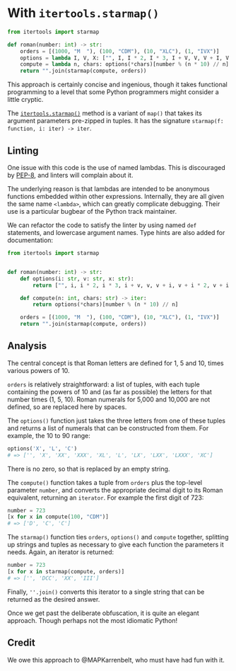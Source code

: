 # With `itertools.starmap()`

```python
from itertools import starmap

def roman(number: int) -> str:
    orders = [(1000, "M  "), (100, "CDM"), (10, "XLC"), (1, "IVX")] 
    options = lambda I, V, X: ["", I, I * 2, I * 3, I + V, V, V + I, V + I * 2, V + I * 3, I + X]
    compute = lambda n, chars: options(*chars)[number % (n * 10) // n]
    return "".join(starmap(compute, orders))
```

This approach is certainly concise and ingenious, though it takes functional programming to a level that some Python programmers might consider a little cryptic.

The [`itertools.starmap()`][starmap] method is a variant of `map()` that takes its argument parameters pre-zipped in tuples.
It has the signature `starmap(f: function, i: iter) -> iter`.

## Linting

One issue with this code is the use of named lambdas.
This is discouraged by [PEP-8][pep8], and linters will complain about it.

The underlying reason is that lambdas are intended to be anonymous functions embedded within other expressions.
Internally, they are all given the same name `<lambda>`, which can greatly complicate debugging.
Their use is a particular bugbear of the Python track maintainer.

We can refactor the code to satisfy the linter by using named `def` statements, and lowercase argument names. 
Type hints are also added for documentation:

```python
from itertools import starmap


def roman(number: int) -> str:
    def options(i: str, v: str, x: str):
        return ["", i, i * 2, i * 3, i + v, v, v + i, v + i * 2, v + i * 3, i + x]

    def compute(n: int, chars: str) -> iter:
        return options(*chars)[number % (n * 10) // n]

    orders = [(1000, "M  "), (100, "CDM"), (10, "XLC"), (1, "IVX")]
    return "".join(starmap(compute, orders))
```

## Analysis

The central concept is that Roman letters are defined for 1, 5 and 10, times various powers of 10.

`orders` is relatively straightforward: a list of tuples, with each tuple containing the powers of 10 and (as far as possible) the letters for that number times (1, 5, 10). 
Roman numerals for 5,000 and 10,000 are not defined, so are replaced here by spaces.

The `options()` function just takes the three letters from one of these tuples and returns a list of numerals that can be constructed from them.
For example, the 10 to 90 range:

```python
options('X', 'L', 'C')
# => ['', 'X', 'XX', 'XXX', 'XL', 'L', 'LX', 'LXX', 'LXXX', 'XC']
```

There is no zero, so that is replaced by an empty string.

The `compute()` function takes a tuple from `orders` plus the top-level parameter `number`, and converts the appropriate decimal digit to its Roman equivalent, returning an `iterator`.
For example the first digit of 723:

```python
number = 723
[x for x in compute(100, "CDM")]
# => ['D', 'C', 'C']
```

The `starmap()` function ties `orders`, `options()` and `compute` together, splitting up strings and tuples as necessary to give each function the parameters it needs.
Again, an iterator is returned:

```python
number = 723
[x for x in starmap(compute, orders)]
# => ['', 'DCC', 'XX', 'III']
```

Finally, `''.join()` converts this iterator to a single string that can be returned as the desired answer.

Once we get past the deliberate obfuscation, it is quite an elegant approach. Though perhaps not the most idiomatic Python!

## Credit

We owe this approach to @MAPKarrenbelt, who must have had fun with it.

[starmap]: https://docs.python.org/3/library/itertools.html#itertools.starmap
[pep8]: https://peps.python.org/pep-0008/#programming-recommendations
